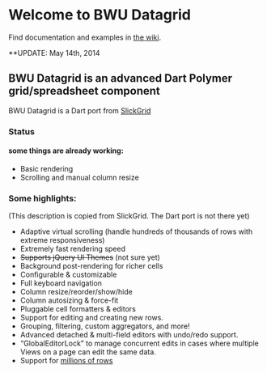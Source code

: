 # Welcome to BWU Datagrid

Find documentation and examples in [the wiki](https://github.com/bwu-dart/bwu_datagrid/wiki).


**UPDATE:  May 14th, 2014

## BWU Datagrid is an advanced Dart Polymer grid/spreadsheet component
BWU Datagrid is a Dart port from [SlickGrid](https://github.com/mleibman/SlickGrid) 


### Status

#### some things are already working:
 
* Basic rendering
* Scrolling and manual column resize

### Some highlights:

(This description is copied from SlickGrid. The Dart port is not there yet) 

* Adaptive virtual scrolling (handle hundreds of thousands of rows with extreme responsiveness)
* Extremely fast rendering speed 
* ~~Supports jQuery UI Themes~~ (not sure yet)
* Background post-rendering for richer cells
* Configurable & customizable
* Full keyboard navigation
* Column resize/reorder/show/hide
* Column autosizing & force-fit
* Pluggable cell formatters & editors
* Support for editing and creating new rows.
* Grouping, filtering, custom aggregators, and more!
* Advanced detached & multi-field editors with undo/redo support.
* “GlobalEditorLock” to manage concurrent edits in cases where multiple Views on a page can edit the same data.
* Support for [millions of rows](http://stackoverflow.com/a/2569488/1269037)
